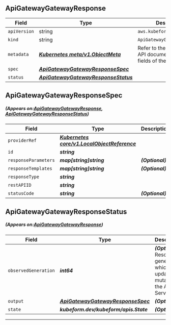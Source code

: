 ## ApiGatewayGatewayResponse
| Field | Type | Description |
| ------ | ----- | ----------- |
| `apiVersion` | string | `aws.kubeform.com/v1alpha1` |
|    `kind` | string | `ApiGatewayGatewayResponse` |
| `metadata` | ***[Kubernetes meta/v1.ObjectMeta](https://kubernetes.io/docs/reference/generated/kubernetes-api/v1.13/#objectmeta-v1-meta)***|Refer to the Kubernetes API documentation for the fields of the `metadata` field.|
| `spec` | ***[ApiGatewayGatewayResponseSpec](#ApiGatewayGatewayResponseSpec)***||
| `status` | ***[ApiGatewayGatewayResponseStatus](#ApiGatewayGatewayResponseStatus)***||
## ApiGatewayGatewayResponseSpec
##### (Appears on:[ApiGatewayGatewayResponse](#ApiGatewayGatewayResponse), [ApiGatewayGatewayResponseStatus](#ApiGatewayGatewayResponseStatus))
| Field | Type | Description |
| ------ | ----- | ----------- |
| `providerRef` | ***[Kubernetes core/v1.LocalObjectReference](https://kubernetes.io/docs/reference/generated/kubernetes-api/v1.13/#localobjectreference-v1-core)***||
| `id` | ***string***||
| `responseParameters` | ***map[string]string***| ***(Optional)*** |
| `responseTemplates` | ***map[string]string***| ***(Optional)*** |
| `responseType` | ***string***||
| `restAPIID` | ***string***||
| `statusCode` | ***string***| ***(Optional)*** |
## ApiGatewayGatewayResponseStatus
##### (Appears on:[ApiGatewayGatewayResponse](#ApiGatewayGatewayResponse))
| Field | Type | Description |
| ------ | ----- | ----------- |
| `observedGeneration` | ***int64***| ***(Optional)*** Resource generation, which is updated on mutation by the API Server.|
| `output` | ***[ApiGatewayGatewayResponseSpec](#ApiGatewayGatewayResponseSpec)***| ***(Optional)*** |
| `state` | ***kubeform.dev/kubeform/apis.State***| ***(Optional)*** |
---

